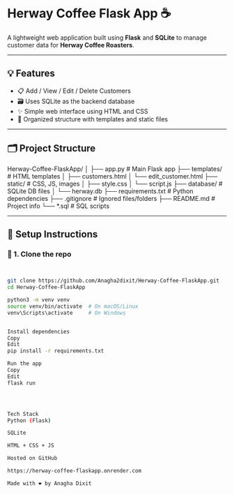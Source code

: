 # Herway Coffee Flask App ☕️

A lightweight web application built using **Flask** and **SQLite** to manage customer data for **Herway Coffee Roasters**.

---

## 💡 Features
- 📋 Add / View / Edit / Delete Customers
- 🗃️ Uses SQLite as the backend database
- ✨ Simple web interface using HTML and CSS
- 📁 Organized structure with templates and static files

---

## 🗂️ Project Structure

Herway-Coffee-FlaskApp/
│
├── app.py # Main Flask app
├── templates/ # HTML templates
│ ├── customers.html
│ └── edit_customer.html
├── static/ # CSS, JS, images
│ ├── style.css
│ └── script.js
├── database/ # SQLite DB files
│ └── herway.db
├── requirements.txt # Python dependencies
├── .gitignore # Ignored files/folders
├── README.md # Project info
└── *.sql # SQL scripts


---

## 🚀 Setup Instructions

### 🔧 1. Clone the repo
```bash


git clone https://github.com/Anagha2dixit/Herway-Coffee-FlaskApp.git
cd Herway-Coffee-FlaskApp

python3 -m venv venv
source venv/bin/activate  # On macOS/Linux
venv\Scripts\activate     # On Windows


Install dependencies
Copy
Edit
pip install -r requirements.txt

Run the app
Copy
Edit
flask run




Tech Stack
Python (Flask)

SQLite

HTML + CSS + JS

Hosted on GitHub

https://herway-coffee-flaskapp.onrender.com

Made with ❤️ by Anagha Dixit
